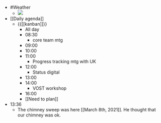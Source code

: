 - #Weather
    - ![](https://firebasestorage.googleapis.com/v0/b/firescript-577a2.appspot.com/o/imgs%2Fapp%2FDavidsroam%2FpU6kBB7R4U.jpeg?alt=media&token=de036a22-1dd2-4a6c-a79e-808fc7d0f3ba)
- [[Daily agenda]]
    - {{[[kanban]]}}
        - All day
        - 08:30
            - core team mtg
        - 09:00
        - 10:00
        - 11:00
            - Progress tracking mtg with UK
        - 12:00
            - Status digital
        - 13:00
        - 14:00
            - VOST workshop
        - 16:00
        - [[Need to plan]]
- 13:36
    - The chimney sweep was here [[March 8th, 2021]]. He thought that our chimney was ok.
